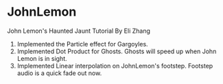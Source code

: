 # JohnLemon

John Lemon's Haunted Jaunt Tutorial By Eli Zhang

1. Implemented the Particle effect for Gargoyles. 
2. Implemented Dot Product for Ghosts. Ghosts will speed up when John Lemon is in sight.
3. Implemented Linear interpolation on JohnLemon's footstep. Footstep audio is a quick fade out now. 
